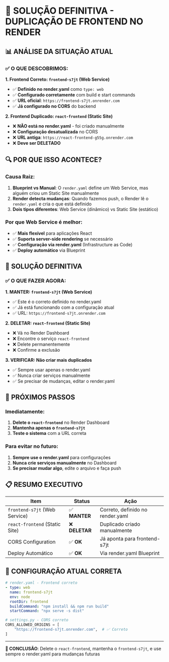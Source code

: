 # 🎯 SOLUÇÃO DEFINITIVA - DUPLICAÇÃO DE FRONTEND NO RENDER

## 📊 ANÁLISE DA SITUAÇÃO ATUAL

### ✅ O QUE DESCOBRIMOS:

**1. Frontend Correto: `frontend-s7jt` (Web Service)**
- ✅ **Definido no render.yaml** como `type: web`
- ✅ **Configurado corretamente** com build e start commands
- ✅ **URL oficial**: `https://frontend-s7jt.onrender.com`
- ✅ **Já configurado no CORS** do backend

**2. Frontend Duplicado: `react-frontend` (Static Site)**
- ❌ **NÃO está no render.yaml** - foi criado manualmente
- ❌ **Configuração desatualizada** no CORS
- ❌ **URL antiga**: `https://react-frontend-g55g.onrender.com`
- ❌ **Deve ser DELETADO**

## 🔍 POR QUE ISSO ACONTECE?

### Causa Raiz:
1. **Blueprint vs Manual**: O `render.yaml` define um Web Service, mas alguém criou um Static Site manualmente
2. **Render detecta mudanças**: Quando fazemos push, o Render lê o `render.yaml` e cria o que está definido
3. **Dois tipos diferentes**: Web Service (dinâmico) vs Static Site (estático)

### Por que Web Service é melhor:
- ✅ **Mais flexível** para aplicações React
- ✅ **Suporta server-side rendering** se necessário
- ✅ **Configuração via render.yaml** (Infrastructure as Code)
- ✅ **Deploy automático** via Blueprint

## 🎯 SOLUÇÃO DEFINITIVA

### ✅ O QUE FAZER AGORA:

**1. MANTER: `frontend-s7jt` (Web Service)**
- ✅ Este é o correto definido no render.yaml
- ✅ Já está funcionando com a configuração atual
- ✅ URL: `https://frontend-s7jt.onrender.com`

**2. DELETAR: `react-frontend` (Static Site)**
- ❌ Vá no Render Dashboard
- ❌ Encontre o serviço `react-frontend`
- ❌ Delete permanentemente
- ❌ Confirme a exclusão

**3. VERIFICAR: Não criar mais duplicados**
- ✅ Sempre usar apenas o render.yaml
- ✅ Nunca criar serviços manualmente
- ✅ Se precisar de mudanças, editar o render.yaml

## 🚀 PRÓXIMOS PASSOS

### Imediatamente:
1. **Delete o `react-frontend`** no Render Dashboard
2. **Mantenha apenas o `frontend-s7jt`**
3. **Teste o sistema** com a URL correta

### Para evitar no futuro:
1. **Sempre use o render.yaml** para configurações
2. **Nunca crie serviços manualmente** no Dashboard
3. **Se precisar mudar algo**, edite o arquivo e faça push

## 📋 RESUMO EXECUTIVO

| Item | Status | Ação |
|------|--------|-------|
| `frontend-s7jt` (Web Service) | ✅ **MANTER** | Correto, definido no render.yaml |
| `react-frontend` (Static Site) | ❌ **DELETAR** | Duplicado criado manualmente |
| CORS Configuration | ✅ **OK** | Já aponta para frontend-s7jt |
| Deploy Automático | ✅ **OK** | Via render.yaml Blueprint |

## 🔧 CONFIGURAÇÃO ATUAL CORRETA

```yaml
# render.yaml - Frontend correto
- type: web
  name: frontend-s7jt
  env: node
  rootDir: frontend
  buildCommand: "npm install && npm run build"
  startCommand: "npx serve -s dist"
```

```python
# settings.py - CORS correto
CORS_ALLOWED_ORIGINS = [
    "https://frontend-s7jt.onrender.com",  # ✅ Correto
]
```

---

**🎯 CONCLUSÃO**: Delete o `react-frontend`, mantenha o `frontend-s7jt`, e use sempre o render.yaml para mudanças futuras